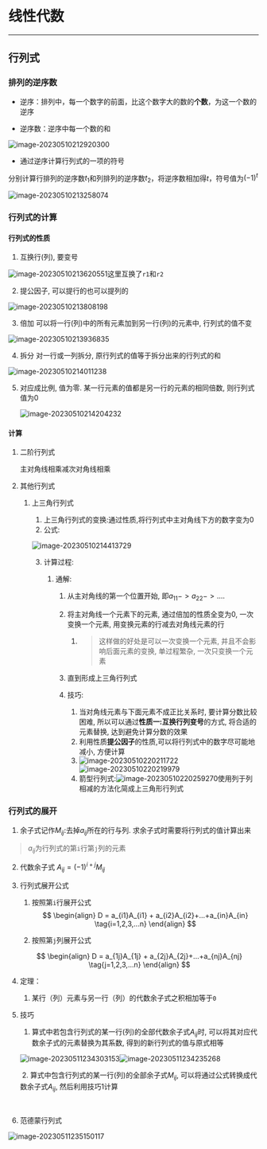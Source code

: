 # 线性代数

-----

## 行列式

### 排列的逆序数

-   逆序：排列中，每一个数字的前面，比这个数字大的数的**个数**，为这一个数的逆序

-   逆序数：逆序中每一个数的和

![image-20230510212920300](https://raw.githubusercontent.com/ProudCarrotG/tuChuang/main/image-20230510212920300.png)

-   通过逆序计算行列式的一项的符号

分别计算行排列的逆序数$t_1$和列排列的逆序数$t_2$，将逆序数相加得$t$，符号值为$(-1)^t$

![image-20230510213258074](https://raw.githubusercontent.com/ProudCarrotG/tuChuang/main/image-20230510213258074.png)

### 行列式的计算

#### 行列式的性质

1.   互换行(列), 要变号

![image-20230510213620551](https://raw.githubusercontent.com/ProudCarrotG/tuChuang/main/image-20230510213601347.png)这里互换了`r1`和`r2`

2.   提公因子, 可以提行的也可以提列的

![image-20230510213808198](https://raw.githubusercontent.com/ProudCarrotG/tuChuang/main/image-20230510213808198.png)

3.   倍加 可以将一行(列)中的所有元素加到另一行(列)的元素中, 行列式的值不变

![image-20230510213936835](https://raw.githubusercontent.com/ProudCarrotG/tuChuang/main/image-20230510213936835.png)

4.   拆分 对一行或一列拆分, 原行列式的值等于拆分出来的行列式的和

![image-20230510214011238](https://raw.githubusercontent.com/ProudCarrotG/tuChuang/main/image-20230510214011238.png)

5.   对应成比例, 值为零. 某一行元素的值都是另一行的元素的相同倍数, 则行列式值为0

     ![image-20230510214204232](https://raw.githubusercontent.com/ProudCarrotG/tuChuang/main/image-20230510214201464.png)

#### 计算

1.   二阶行列式

     主对角线相乘减次对角线相乘

2.   其他行列式

     1.   上三角行列式

          1.   上三角行列式的变换:通过性质,将行列式中主对角线下方的数字变为0
          2.   公式: 

          ![image-20230510214413729](https://raw.githubusercontent.com/ProudCarrotG/tuChuang/main/image-20230510214413729.png)

          3.   计算过程:

               1.   通解:

                    1.   从主对角线的第一个位置开始, 即$a_{11} -> a_{22} -> ....$

                    2.   将主对角线一个元素下的元素, 通过倍加的性质全变为0, 一次变换一个元素, 用变换元素的行减去对角线元素的行

                         1.   >   这样做的好处是可以一次变换一个元素, 并且不会影响后面元素的变换, 单过程繁杂, 一次只变换一个元素

                    3.   直到形成上三角行列式

                    4.   技巧:

                         1.   当对角线元素与下面元素不成正比关系时, 要计算分数比较困难, 所以可以通过**性质一:互换行列变号**的方式, 将合适的元素替换, 达到避免计算分数的效果
                         2.   利用性质**提公因子**的性质,可以将行列式中的数字尽可能地减小, 方便计算
                         3.   ![image-20230510220211722](https://raw.githubusercontent.com/ProudCarrotG/tuChuang/main/image-20230510220211722.png)![image-20230510220219979](https://raw.githubusercontent.com/ProudCarrotG/tuChuang/main/image-20230510220219979.png)[]()
                         4.   箭型行列式:![image-20230510220259270](https://raw.githubusercontent.com/ProudCarrotG/tuChuang/main/image-20230510220259270.png)使用列于列相减的方法化简成上三角形行列式

### 行列式的展开

1.   余子式记作$M_{ij}$:去掉$a_{ij}$所在的行与列. 求余子式时需要将行列式的值计算出来

>   $a_{ij}$为行列式的第`i`行第`j`列的元素

2.   代数余子式 $A_{ij} = (-1)^{i+j}M_{ij}$

3.   行列式展开公式

     1.   按照第`i`行展开公式
     $$
     \begin{align}
          D = a_{i1}A_{i1} + a_{i2}A_{i2}+...+a_{in}A_{in}  \tag{i=1,2,3,...n}
          \end{align}
     $$

     2.   按照第`j`列展开公式

     $$
     \begin{align}
     D = a_{1j}A_{1j} + a_{2j}A_{2j}+...+a_{nj}A_{nj} \tag{j=1,2,3,...n}
     \end{align}
     $$

4.   定理：

     1.   某行（列）元素与另一行（列）的代数余子式之积相加等于`0`

5.   技巧

     1.   算式中若包含行列式的某一行(列)的全部代数余子式$A_{ij}$时, 可以将其对应代数余子式的元素替换为其系数, 得到的新行列式的值与原式相等

        

     ![image-20230511234303153](https://raw.githubusercontent.com/ProudCarrotG/tuChuang/main/image-20230511234303153.png)![image-20230511234235268](https://raw.githubusercontent.com/ProudCarrotG/tuChuang/main/image-20230511234235268.png)

     ​	2. 算式中包含行列式的某一行(列)的全部余子式$M_{ij}$, 可以将通过公式转换成代数余子式$A_{ij}$, 然后利用技巧1计算

     ​     

6.   范德蒙行列式

![image-20230511235150117](https://raw.githubusercontent.com/ProudCarrotG/tuChuang/main/image-20230511235150117.png)
